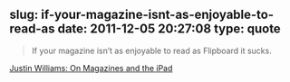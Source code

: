 slug: if-your-magazine-isnt-as-enjoyable-to-read-as
date: 2011-12-05 20:27:08
type: quote
---

> If your magazine isn’t as enjoyable to read as Flipboard it sucks.

[Justin Williams: On Magazines and the iPad](http://carpeaqua.com/2011/12/04/on-magazines-and-the-ipad/)
